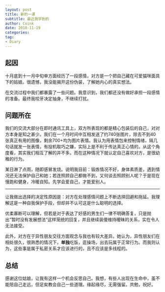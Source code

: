 ```yaml
---
layout: post
title: 新的一课
subtitle: 最近我学到的
author: Coink
date: 2018-11-19
categories:
tag:
- Diary
---
```


## 起因

十月底到十一月中旬单方面经历了一段感情，对方是一个把自己藏在可爱猫咪面具下的姑娘。很遗憾，我没能揭开这份伪装，了解她内心的真实想法。

在交流过程中我们都暴露了一些问题。我意识到，我们都还没有做好承担一段感情的准备。最终我咬牙决定抽身，不继续打扰。

  

## 问题所在

我们的交流大部分在即时通讯工具上，双方所表现的都是精心包装后的自己，对对方本身是知之甚少。我们在一个月时间中互相发送了约740张图片，除去不到40张真正有用的图像，剩余700+均为图片表情。我认为用表情包来控制情绪，隔几句话就发一张表情，有投机取巧之嫌，实际上是不利于传达真正心情的。从这个角度看，其实我们相互了解的并不多。而在这种情况下就认定自己喜欢对方，是很幼稚的行为。

某日淋了点雨，随即感冒发烧。说明我目前：锻炼情况不好，身体素质差，遇到情况还无法保护自己和她；若连照顾自己都做不到，又何谈去照顾别人呢？于是现在慢跑和健身，冷暖自知。先学会爱自己，才能爱别人。

---

让我做出选择的决定性原因是：对方在处理感情问题上不断选择回避和拖延。我理解这是一种自我保护手段，但却并不认可这是什么聪明的选择。

优柔寡断可以理解，但若是对于表达了好感的男生们一律不明确答复，只是抛出“暂时没有发展想法”这样笼统的回复，并且继续装傻维持暧昧的关系，实在令人无法接受。

此外，对方在于异性朋友交往方面观念与我也有较大差异。她认为，异性朋友们在相处很久，很熟悉的情况下，**单独**吃饭，逛操场，出去玩属于正常行为。而我则认为，这些事是属于私密关系才应该进行的，且不应该是多线程的。

## 总结

感谢这位姑娘，让我有这样一个机会反思自己。我想，有些人出现在生命中，虽不能陪自己走远，但足矣教会自己一些道理。缘起缘尽，无需强留。共勉，祝好。

